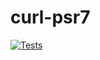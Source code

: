 # curl-psr7

[![Tests](https://github.com/s3bul/curl-psr7/actions/workflows/tests.yml/badge.svg)](https://github.com/s3bul/curl-psr7/actions/workflows/tests.yml)

